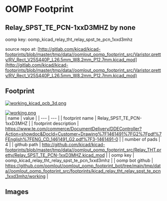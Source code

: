 # OOMP Footprint  
## Relay_SPST_TE_PCN-1xxD3MHZ  by none  
  
oomp key: oomp_kicad_relay_tht_relay_spst_te_pcn_1xxd3mhz  
  
source repo at: [http://gitlab.com/kicad/kicad-footprints/blob/master/tmp/data//oomlout_oomp_footprint_src/Varistor.pretty/RV_Rect_V25S440P_L26.5mm_W8.2mm_P12.7mm.kicad_mod](http://gitlab.com/kicad/kicad-footprints/blob/master/tmp/data//oomlout_oomp_footprint_src/Varistor.pretty/RV_Rect_V25S440P_L26.5mm_W8.2mm_P12.7mm.kicad_mod)  
## Footprint  
  
[![working_kicad_pcb_3d.png](working_kicad_pcb_3d_600.png)](working_kicad_pcb_3d.png)  
  
[![working.png](working_600.png)](working.png)  
| name | value | 
| --- | --- | 
| footprint name | Relay_SPST_TE_PCN-1xxD3MHZ | 
| footprint description | https://www.te.com/commerce/DocumentDelivery/DDEController?Action=showdoc&DocId=Customer+Drawing%7F1461491%7FG2%7Fpdf%7FEnglish%7FENG_CD_1461491_G2.pdf%7F3-1461491-0 | 
| number of pads | 4 | 
| github path | http://github.com/kicad/kicad-footprints/blob/master/tmp/data//oomlout_oomp_footprint_src/Relay_THT.pretty/Relay_SPST_TE_PCN-1xxD3MHZ.kicad_mod | 
| oomp key | oomp_kicad_relay_tht_relay_spst_te_pcn_1xxd3mhz | 
| oomp bot github | https://github.com/oomlout/oomlout_oomp_footprint_bot/tree/main/tmp/data//oomlout_oomp_footprint_src/footprints/kicad_relay_tht_relay_spst_te_pcn_1xxd3mhz/working | 
## Images  
